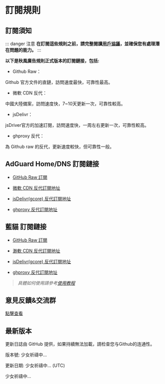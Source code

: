 # 訂閱規則

## 訂閱須知

::: danger 注意
**在訂閱這些規則之前，請完整閱讀[用戶協議](./Protocol.md)，並確保您有處理潛在問題的能力。**
:::

**以下是秋風廣告規則正式版本的訂閱鏈接，包括:**

- Github Raw：

Github 官方文件的直鏈，訪問速度最快，可靠性最高。

- 微軟 CDN 反代：

中國大陸備案，訪問速度快，7~10天更新一次，可靠性較高。

- jsDelivr：

jsDriver官方的加速訂閱，訪問速度快，一周左右更新一次，可靠性較高。

 - ghproxy 反代：

為 Github raw 的反代，更新速度較快，但可靠性一般。

## AdGuard Home/DNS 訂閱鏈接

- [GitHub Raw 訂閱](https://raw.githubusercontent.com/TG-Twilight/AWAvenue-Ads-Rule/main/AWAvenue-Adblock-Rule.txt)

- [微軟 CDN 反代訂閱地址](https://jsd.onmicrosoft.cn/gh/TG-Twilight/AWAvenue-Ads-Rule@main/AWAvenue-Adblock-Rule.txt)

- [jsDelivr(gcore) 反代訂閱地址](https://gcore.jsdelivr.net/gh/TG-Twilight/AWAvenue-Ads-Rule@main/AWAvenue-Adblock-Rule.txt)

- [ghproxy 反代訂閱地址](https://mirror.ghproxy.com/https://raw.githubusercontent.com/TG-Twilight/AWAvenue-Ads-Rule/main/AWAvenue-Adblock-Rule.txt)


## 藍貓 訂閱鏈接

- [GitHub Raw 訂閱](https://raw.githubusercontent.com/TG-Twilight/AWAvenue-Ads-Rule/main/AWAvenue-Adblock-Rule-Clash.yaml)

- [渺軟 CDN 反代訂閱地址](https://jsd.onmicrosoft.cn/gh/TG-Twilight/AWAvenue-Ads-Rule@main/AWAvenue-Adblock-Rule-Clash.yaml)

- [jsDelivr(gcore) 反代訂閱地址](https://gcore.jsdelivr.net/gh/TG-Twilight/AWAvenue-Ads-Rule@main/AWAvenue-Adblock-Rule-Clash.yaml)

- [ghproxy 反代訂閱地址](https://mirror.ghproxy.com/https://raw.githubusercontent.com/TG-Twilight/AWAvenue-Ads-Rule/main/AWAvenue-Adblock-Rule-Clash.yaml)

> *具體如何使用請參考[使用教程](./Knowledge)*

## 意見反饋&交流群

[點擊查看](/Support.html)

## 最新版本

<span id="hidden">更新日誌由 GitHub 提供，如果持續無法加載，請检查您与Github的连通性。</span>

版本號: <span id="version">少女祈禱中...</span>

更新日期: <span id="date">少女祈禱中...</span> (UTC)

<p id="info">少女祈禱中...</p>

<script setup>
import FetchInfo from '/.vitepress/components/FetchInfo.vue'
</script>
<FetchInfo/>